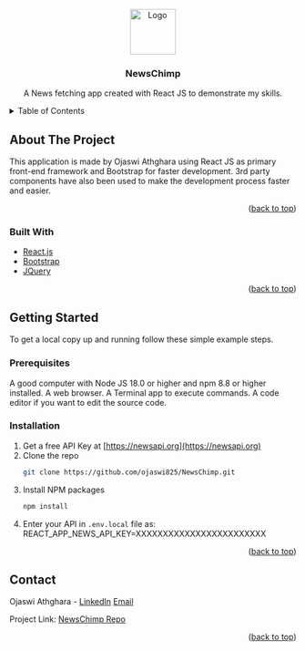<div id="top"></div>

<!-- PROJECT LOGO -->
<br />
<div align="center">
  <a href="https://github.com/ojaswi825/NewsChimp">
    <img src="./images/logo.png" alt="Logo" width="80" height="80">
  </a>

<h3 align="center">NewsChimp</h3>

  <p align="center">
    A News fetching app created with React JS to demonstrate my skills.
    <br />
  </p>
</div>

<!-- TABLE OF CONTENTS -->
<details>
  <summary>Table of Contents</summary>
  <ol>
    <li>
      <a href="#about-the-project">About The Project</a>
      <ul>
        <li><a href="#built-with">Built With</a></li>
      </ul>
    </li>
    <li>
      <a href="#getting-started">Getting Started</a>
      <ul>
        <li><a href="#prerequisites">Prerequisites</a></li>
        <li><a href="#installation">Installation</a></li>
      </ul>
    </li>
    <li><a href="#contact">Contact</a></li>
  </ol>
</details>

<!-- ABOUT THE PROJECT -->

## About The Project

This application is made by Ojaswi Athghara using React JS as primary front-end framework and Bootstrap for faster development. 3rd party components have also been used to make the development process faster and easier.

<p align="right">(<a href="#top">back to top</a>)</p>

### Built With

-   [React.js](https://reactjs.org/)
-   [Bootstrap](https://getbootstrap.com)
-   [JQuery](https://jquery.com)

<p align="right">(<a href="#top">back to top</a>)</p>

<!-- GETTING STARTED -->

## Getting Started

To get a local copy up and running follow these simple example steps.

### Prerequisites

A good computer with Node JS 18.0 or higher and npm 8.8 or higher installed.
A web browser.
A Terminal app to execute commands.
A code editor if you want to edit the source code.

### Installation

1. Get a free API Key at [https://newsapi.org](https://newsapi.org)
2. Clone the repo
    ```sh
    git clone https://github.com/ojaswi825/NewsChimp.git
    ```
3. Install NPM packages
    ```sh
    npm install
    ```
4. Enter your API in `.env.local` file as:
   REACT_APP_NEWS_API_KEY=XXXXXXXXXXXXXXXXXXXXXXXX

<p align="right">(<a href="#top">back to top</a>)</p>

<!-- CONTACT -->

## Contact

Ojaswi Athghara - [LinkedIn](https://linkedin.com/in/ojaswi825) [Email](ojaswi.athghara98@gmail.com)

Project Link: [NewsChimp Repo](https://github.com/ojaswi825/NewsChimp)

<p align="right">(<a href="#top">back to top</a>)</p>
